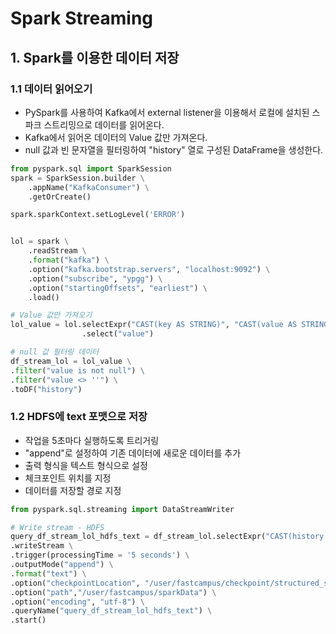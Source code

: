 # Spark Streaming
## 1. Spark를 이용한 데이터 저장
### 1.1 데이터 읽어오기
- PySpark를 사용하여 Kafka에서 external listener을 이용해서 로컬에 설치된 스파크 스트리밍으로  데이터를 읽어온다.
- Kafka에서 읽어온 데이터의 Value 값만 가져온다.
- null 값과 빈 문자열을 필터링하여 "history" 열로 구성된 DataFrame을 생성한다.
```python
from pyspark.sql import SparkSession
spark = SparkSession.builder \
    .appName("KafkaConsumer") \
    .getOrCreate()

spark.sparkContext.setLogLevel('ERROR')


lol = spark \
    .readStream \
    .format("kafka") \
    .option("kafka.bootstrap.servers", "localhost:9092") \
    .option("subscribe", "ypgg") \
    .option("startingOffsets", "earliest") \
    .load()

# Value 값만 가져오기
lol_value = lol.selectExpr("CAST(key AS STRING)", "CAST(value AS STRING)") \
                .select("value")

# null 값 필터링 데이터
df_stream_lol = lol_value \
.filter("value is not null") \
.filter("value <> ''") \
.toDF("history")
```
### 1.2 HDFS에 text 포맷으로 저장
- 작업을 5초마다 실행하도록 트리거링
- "append"로 설정하여 기존 데이터에 새로운 데이터를 추가
- 출력 형식을 텍스트 형식으로 설정
- 체크포인트 위치를 지정
- 데이터를 저장할 경로 지정
```python
from pyspark.sql.streaming import DataStreamWriter

# Write stream - HDFS
query_df_stream_lol_hdfs_text = df_stream_lol.selectExpr("CAST(history AS STRING)") \
.writeStream \
.trigger(processingTime = '5 seconds') \
.outputMode("append") \
.format("text") \
.option("checkpointLocation", "/user/fastcampus/checkpoint/structured_streaming/lol_hdfs_text") \
.option("path","/user/fastcampus/sparkData") \
.option("encoding", "utf-8") \
.queryName("query_df_stream_lol_hdfs_text") \
.start()
```
